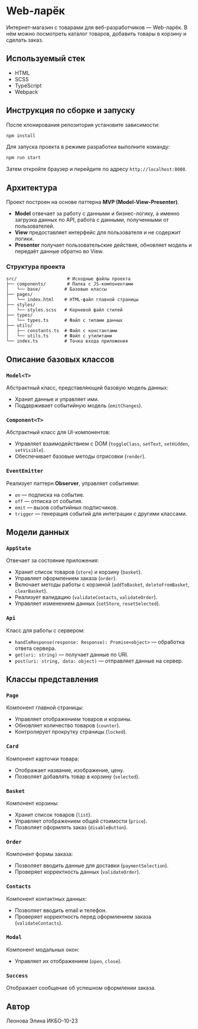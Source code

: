 # Web-ларёк

Интернет-магазин с товарами для веб-разработчиков — Web-ларёк. В нём можно посмотреть каталог товаров, добавить товары в корзину и сделать заказ.

## Используемый стек
- HTML
- SCSS
- TypeScript
- Webpack

## Инструкция по сборке и запуску
После клонирования репозитория установите зависимости:
```sh
npm install
```

Для запуска проекта в режиме разработки выполните команду:
```sh
npm run start
```
Затем откройте браузер и перейдите по адресу `http://localhost:8080`.

## Архитектура
Проект построен на основе паттерна **MVP (Model-View-Presenter)**.
- **Model** отвечает за работу с данными и бизнес-логику, а именно загрузка данных по API, работа с данными, полученными от пользователей.
- **View** предоставляет интерфейс для пользователя и не содержит логики.
- **Presenter** получает пользовательские действия, обновляет модель и передаёт данные обратно во View.

### Структура проекта
```
src/                   # Исходные файлы проекта
├── components/        # Папка с JS-компонентами
│   └── base/         # Базовые классы
├── pages/
│   └── index.html    # HTML-файл главной страницы
├── styles/
│   └── styles.scss   # Корневой файл стилей
├── types/
│   └── types.ts      # Файл с типами данных
├── utils/
│   ├── constants.ts  # Файл с константами
│   └── utils.ts      # Файл с утилитами
└── index.ts          # Точка входа приложения
```

## Описание базовых классов

### `Model<T>`
Абстрактный класс, представляющий базовую модель данных:
- Хранит данные и управляет ими.
- Поддерживает событийную модель (`emitChanges`).

### `Component<T>`
Абстрактный класс для UI-компонентов:
- Управляет взаимодействием с DOM (`toggleClass`, `setText`, `setHidden`, `setVisible`).
- Обеспечивает базовые методы отрисовки (`render`).

### `EventEmitter`
Реализует паттерн **Observer**, управляет событиями:
- `on` — подписка на событие.
- `off` — отписка от события.
- `emit` — вызов событийных подписчиков.
- `trigger` — генерация событий для интеграции с другими классами.

## Модели данных

### `AppState`
Отвечает за состояние приложения:
- Хранит список товаров (`store`) и корзину (`basket`).
- Управляет оформлением заказа (`order`).
- Включает методы работы с корзиной (`addToBasket`, `deleteFromBasket`, `clearBasket`).
- Реализует валидацию (`validateContacts`, `validateOrder`).
- Управляет изменением данных (`setStore`, `resetSelected`).

### `Api`
Класс для работы с сервером:
- `handleResponse(response: Response): Promise<object>` — обработка ответа сервера.
- `get(uri: string)` — получает данные по URI.
- `post(uri: string, data: object)` — отправляет данные на сервер.

## Классы представления

### `Page`
Компонент главной страницы:
- Управляет отображением товаров и корзины.
- Обновляет количество товаров (`counter`).
- Контролирует прокрутку страницы (`locked`).

### `Card`
Компонент карточки товара:
- Отображает название, изображение, цену.
- Позволяет добавлять товар в корзину (`selected`).

### `Basket`
Компонент корзины:
- Хранит список товаров (`list`).
- Управляет отображением общей стоимости (`price`).
- Позволяет оформлять заказ (`disableButton`).

### `Order`
Компонент формы заказа:
- Позволяет вводить данные для доставки (`paymentSelection`).
- Проверяет корректность данных (`validateOrder`).

### `Contacts`
Компонент контактных данных:
- Позволяет вводить email и телефон.
- Проверяет корректность перед оформлением заказа (`validateContacts`).

### `Modal`
Компонент модальных окон:
- Управляет их отображением (`open`, `close`).

### `Success`
Отображает сообщение об успешном оформлении заказа.

## Автор
Леонова Элина ИКБО-10-23

